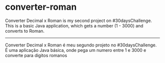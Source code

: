 # converter-roman
 Converter Decimal x Roman is my second project on #30daysChallenge. This is a basic Java application, which gets a number (1 - 3000) and converts to Roman.
 
 --------------------------------------------------------------------------
 
 Converter Decimal x Roman é meu segundo projeto no #30daysChallenge. É uma aplicação Java básica, onde pega um numero entre 1 e 3000 e converte para digitos romanos
